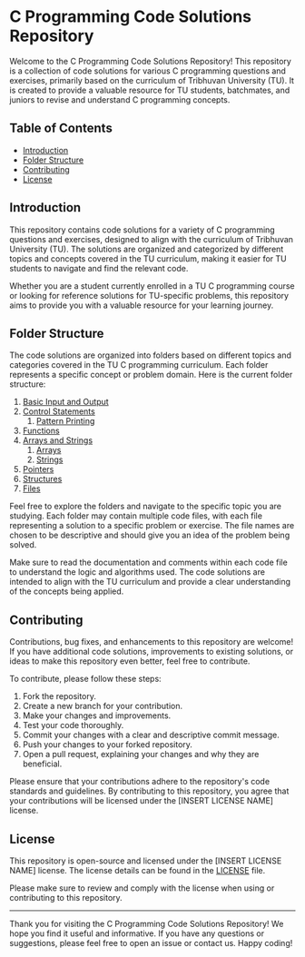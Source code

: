 # C Programming Code Solutions Repository

Welcome to the C Programming Code Solutions Repository! This repository is a collection of code solutions for various C programming questions and exercises, primarily based on the curriculum of Tribhuvan University (TU). It is created to provide a valuable resource for TU students, batchmates, and juniors to revise and understand C programming concepts.

## Table of Contents

- [Introduction](#introduction)
- [Folder Structure](#folder-structure)
- [Contributing](#contributing)
- [License](#license)

## Introduction

This repository contains code solutions for a variety of C programming questions and exercises, designed to align with the curriculum of Tribhuvan University (TU). The solutions are organized and categorized by different topics and concepts covered in the TU curriculum, making it easier for TU students to navigate and find the relevant code.

Whether you are a student currently enrolled in a TU C programming course or looking for reference solutions for TU-specific problems, this repository aims to provide you with a valuable resource for your learning journey.

## Folder Structure

The code solutions are organized into folders based on different topics and categories covered in the TU C programming curriculum. Each folder represents a specific concept or problem domain. Here is the current folder structure:

1. [Basic Input and Output](BasicInputAndOutput/)
2. [Control Statements](ControlStatements/)
    1. [Pattern Printing](ControlStatements/PatternPrinting/)
3. [Functions](Functions/)
4. [Arrays and Strings](ArraysAndStrings/)
    1. [Arrays](ArraysAndStrings/Arrays/)
    2. [Strings](ArraysAndStrings/Strings/)
5. [Pointers](Pointers/)
6. [Structures](Structures/)
7. [Files](Files/)

Feel free to explore the folders and navigate to the specific topic you are studying. Each folder may contain multiple code files, with each file representing a solution to a specific problem or exercise. The file names are chosen to be descriptive and should give you an idea of the problem being solved.

Make sure to read the documentation and comments within each code file to understand the logic and algorithms used. The code solutions are intended to align with the TU curriculum and provide a clear understanding of the concepts being applied.

## Contributing

Contributions, bug fixes, and enhancements to this repository are welcome! If you have additional code solutions, improvements to existing solutions, or ideas to make this repository even better, feel free to contribute.

To contribute, please follow these steps:

1. Fork the repository.
2. Create a new branch for your contribution.
3. Make your changes and improvements.
4. Test your code thoroughly.
5. Commit your changes with a clear and descriptive commit message.
6. Push your changes to your forked repository.
7. Open a pull request, explaining your changes and why they are beneficial.

Please ensure that your contributions adhere to the repository's code standards and guidelines. By contributing to this repository, you agree that your contributions will be licensed under the [INSERT LICENSE NAME] license.

## License

This repository is open-source and licensed under the [INSERT LICENSE NAME] license. The license details can be found in the [LICENSE](LICENSE) file.

Please make sure to review and comply with the license when using or contributing to this repository.

---

Thank you for visiting the C Programming Code Solutions Repository! We hope you find it useful and informative. If you have any questions or suggestions, please feel free to open an issue or contact us. Happy coding!
